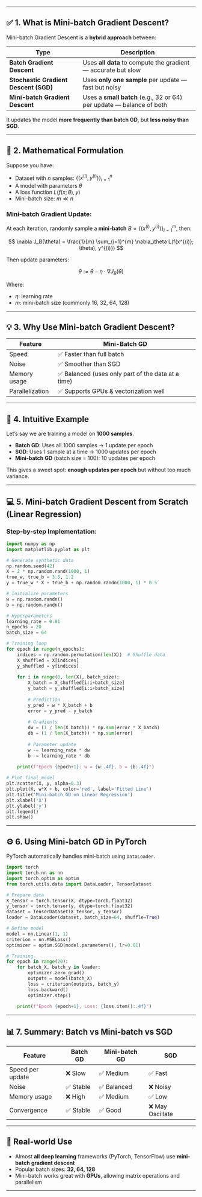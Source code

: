 

---

## ✅ 1. What is Mini-batch Gradient Descent?

Mini-batch Gradient Descent is a **hybrid approach** between:

| Type                                  | Description                                                          |
| ------------------------------------- | -------------------------------------------------------------------- |
| **Batch Gradient Descent**            | Uses **all data** to compute the gradient — accurate but slow        |
| **Stochastic Gradient Descent (SGD)** | Uses **only one sample** per update — fast but noisy                 |
| **Mini-batch Gradient Descent**       | Uses a **small batch** (e.g., 32 or 64) per update — balance of both |

It updates the model **more frequently than batch GD**, but **less noisy than SGD**.

---

## 🔢 2. Mathematical Formulation

Suppose you have:

* Dataset with $n$ samples: $\{(x^{(i)}, y^{(i)})\}_{i=1}^n$
* A model with parameters $\theta$
* A loss function $L(f(x; \theta), y)$
* Mini-batch size: $m \ll n$

### Mini-batch Gradient Update:

At each iteration, randomly sample a **mini-batch** $B = \{(x^{(i)}, y^{(i)})\}_{i=1}^{m}$, then:

$$
\nabla J_B(\theta) = \frac{1}{m} \sum_{i=1}^{m} \nabla_\theta L(f(x^{(i)}; \theta), y^{(i)})
$$

Then update parameters:

$$
\theta := \theta - \eta \cdot \nabla J_B(\theta)
$$

Where:

* $\eta$: learning rate
* $m$: mini-batch size (commonly 16, 32, 64, 128)

---

## 💡 3. Why Use Mini-batch Gradient Descent?

| Feature         | Mini-Batch GD                                     |
| --------------- | ------------------------------------------------- |
| Speed           | ✅ Faster than full batch                          |
| Noise           | ✅ Smoother than SGD                               |
| Memory usage    | ✅ Balanced (uses only part of the data at a time) |
| Parallelization | ✅ Supports GPUs & vectorization well              |

---

## 🧠 4. Intuitive Example

Let’s say we are training a model on **1000 samples**.

* **Batch GD**: Uses all 1000 samples → 1 update per epoch
* **SGD**: Uses 1 sample at a time → 1000 updates per epoch
* **Mini-batch GD** (batch size = 100): 10 updates per epoch

This gives a sweet spot: **enough updates per epoch** but without too much variance.

---

## 💻 5. Mini-batch Gradient Descent from Scratch (Linear Regression)

### Step-by-step Implementation:

```python
import numpy as np
import matplotlib.pyplot as plt

# Generate synthetic data
np.random.seed(42)
X = 2 * np.random.rand(1000, 1)
true_w, true_b = 3.5, 1.2
y = true_w * X + true_b + np.random.randn(1000, 1) * 0.5

# Initialize parameters
w = np.random.randn()
b = np.random.randn()

# Hyperparameters
learning_rate = 0.01
n_epochs = 20
batch_size = 64

# Training loop
for epoch in range(n_epochs):
    indices = np.random.permutation(len(X))  # Shuffle data
    X_shuffled = X[indices]
    y_shuffled = y[indices]
    
    for i in range(0, len(X), batch_size):
        X_batch = X_shuffled[i:i+batch_size]
        y_batch = y_shuffled[i:i+batch_size]
        
        # Prediction
        y_pred = w * X_batch + b
        error = y_pred - y_batch
        
        # Gradients
        dw = (1 / len(X_batch)) * np.sum(error * X_batch)
        db = (1 / len(X_batch)) * np.sum(error)
        
        # Parameter update
        w -= learning_rate * dw
        b -= learning_rate * db
    
    print(f"Epoch {epoch+1}: w = {w:.4f}, b = {b:.4f}")

# Plot final model
plt.scatter(X, y, alpha=0.3)
plt.plot(X, w*X + b, color='red', label='Fitted Line')
plt.title('Mini-batch GD on Linear Regression')
plt.xlabel('X')
plt.ylabel('y')
plt.legend()
plt.show()
```

---

## ⚙️ 6. Using Mini-batch GD in PyTorch

PyTorch automatically handles mini-batch using `DataLoader`.

```python
import torch
import torch.nn as nn
import torch.optim as optim
from torch.utils.data import DataLoader, TensorDataset

# Prepare data
X_tensor = torch.tensor(X, dtype=torch.float32)
y_tensor = torch.tensor(y, dtype=torch.float32)
dataset = TensorDataset(X_tensor, y_tensor)
loader = DataLoader(dataset, batch_size=64, shuffle=True)

# Define model
model = nn.Linear(1, 1)
criterion = nn.MSELoss()
optimizer = optim.SGD(model.parameters(), lr=0.01)

# Training
for epoch in range(20):
    for batch_X, batch_y in loader:
        optimizer.zero_grad()
        outputs = model(batch_X)
        loss = criterion(outputs, batch_y)
        loss.backward()
        optimizer.step()
    
    print(f"Epoch {epoch+1}, Loss: {loss.item():.4f}")
```

---

## 📊 7. Summary: Batch vs Mini-batch vs SGD

| Feature          | Batch GD | Mini-batch GD | SGD             |
| ---------------- | -------- | ------------- | --------------- |
| Speed per update | ❌ Slow   | ✅ Medium      | ✅ Fast          |
| Noise            | ✅ Stable | ✅ Balanced    | ❌ Noisy         |
| Memory usage     | ❌ High   | ✅ Medium      | ✅ Low           |
| Convergence      | ✅ Stable | ✅ Good        | ❌ May Oscillate |

---

## 📌 Real-world Use

* Almost **all deep learning** frameworks (PyTorch, TensorFlow) use **mini-batch gradient descent**
* Popular batch sizes: **32, 64, 128**
* Mini-batch works great with **GPUs**, allowing matrix operations and parallelism

---


